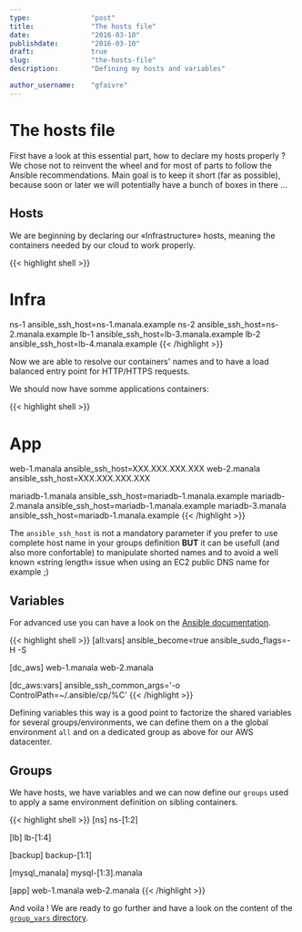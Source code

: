 ```yaml
---
type:               "post"
title:              "The hosts file"
date:               "2016-03-10"
publishdate:        "2016-03-10"
draft:              true
slug:               "the-hosts-file"
description:        "Defining my hosts and variables"

author_username:    "gfaivre"
---
```


# The hosts file

First have a look at this essential part, how to declare my hosts properly ?
We chose not to reinvent the wheel and for most of parts to follow the Ansible recommendations.
Main goal is to keep it short (far as possible), because soon or later we will potentially have a bunch of boxes in there ...

## Hosts

We are beginning by declaring our «Infrastructure» hosts, meaning the containers needed by our cloud to work properly.

{{< highlight shell >}}
# Infra
ns-1     ansible_ssh_host=ns-1.manala.example
ns-2     ansible_ssh_host=ns-2.manala.example
lb-1     ansible_ssh_host=lb-3.manala.example
lb-2     ansible_ssh_host=lb-4.manala.example
{{< /highlight >}}

Now we are able to resolve our containers' names and to have a load balanced entry point for HTTP/HTTPS requests.

We should now have somme applications containers:

{{< highlight shell >}}
# App
web-1.manala        ansible_ssh_host=XXX.XXX.XXX.XXX
web-2.manala        ansible_ssh_host=XXX.XXX.XXX.XXX

mariadb-1.manala    ansible_ssh_host=mariadb-1.manala.example
mariadb-2.manala    ansible_ssh_host=mariadb-1.manala.example
mariadb-3.manala    ansible_ssh_host=mariadb-1.manala.example
{{< /highlight >}}

The `ansible_ssh_host` is not a mandatory parameter if you prefer to use complete host name in your groups definition **BUT** it can be usefull (and also more confortable) to manipulate shorted names and to avoid a well known «string length» issue when using an EC2 public DNS name for example ;)

## Variables

For advanced use you can have a look on the [Ansible documentation](http://docs.ansible.com/ansible/intro_inventory.html#group-variables).

{{< highlight shell >}}
[all:vars]
ansible_become=true
ansible_sudo_flags=-H -S

[dc_aws]
web-1.manala
web-2.manala

[dc_aws:vars]
ansible_ssh_common_args='-o ControlPath=~/.ansible/cp/%C'
{{< /highlight >}}

Defining variables this way is a good point to factorize the shared variables for several groups/environments, we can define them on a the global environment `all` and on a dedicated group as above for our AWS datacenter.

## Groups

We have hosts, we have variables and we can now define our `groups` used to apply a same environment definition on sibling containers.

{{< highlight shell >}}
[ns]
ns-[1:2]

[lb]
lb-[1:4]

[backup]
backup-[1:1]

[mysql_manala]
mysql-[1:3].manala

[app]
web-1.manala
web-2.manala
{{< /highlight >}}

And voila ! We are ready to go further and have a look on the content of the [`group_vars` directory](/howto/fullfil-my-group-vars).
